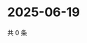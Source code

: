 # 2025-06-19

共 0 条

<!-- BEGIN ZHIHUVIDEO -->
<!-- 最后更新时间 Thu Jun 19 2025 23:11:45 GMT+0800 (China Standard Time) -->

<!-- END ZHIHUVIDEO -->
